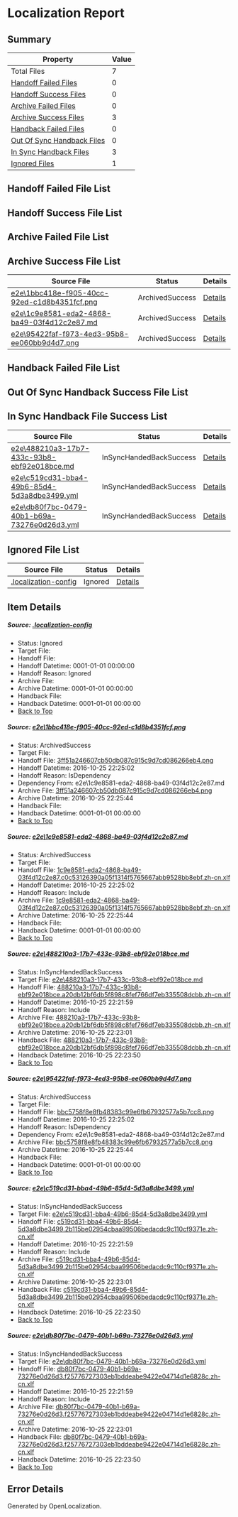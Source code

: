 # <a name='report-top'></a> Localization Report

## Summary
 Property | Value 
 -------- | ----- 
 Total Files | 7
[ Handoff Failed Files ](#handoff-failed-list)| 0
[ Handoff Success Files ](#handoff-success-list)| 0
[ Archive Failed Files ](#archive-failed-list)| 0
[ Archive Success Files ](#archive-success-list)| 3
[ Handback Failed Files ](#handback-failed-list)| 0
[ Out Of Sync Handback Files ](#outofsync-handback-success-list)| 0
[ In Sync Handback Files ](#insync-handback-success-list)| 3
[ Ignored Files ](#ignored-list)| 1

## <a name='handoff-failed-list'></a> Handoff Failed File List

## <a name='handoff-success-list'></a> Handoff Success File List

## <a name='archive-failed-list'></a> Archive Failed File List

## <a name='archive-success-list'></a> Archive Success File List
 Source File | Status | Details 
 ----------- | ------ | ------- 
 [e2e\1bbc418e-f905-40cc-92ed-c1d8b4351fcf.png](https://github.com/OpenLocalizationTestOrg/ol-test0/blob/b05ffee66fc184b5527c072251ed3afefdb92a73/e2e/1bbc418e-f905-40cc-92ed-c1d8b4351fcf.png) | ArchivedSuccess | [Details](#3ff51a246607cb50db087c915c9d7cd086266eb41)
 [e2e\1c9e8581-eda2-4868-ba49-03f4d12c2e87.md](https://github.com/OpenLocalizationTestOrg/ol-test0/blob/b05ffee66fc184b5527c072251ed3afefdb92a73/e2e/1c9e8581-eda2-4868-ba49-03f4d12c2e87.md) | ArchivedSuccess | [Details](#340ec5c25ce18fcd5e578f59c819d427bf3ea8b02)
 [e2e\95422faf-f973-4ed3-95b8-ee060bb9d4d7.png](https://github.com/OpenLocalizationTestOrg/ol-test0/blob/b05ffee66fc184b5527c072251ed3afefdb92a73/e2e/95422faf-f973-4ed3-95b8-ee060bb9d4d7.png) | ArchivedSuccess | [Details](#bbc5758f8e8fb48383c99e6fb67932577a5b7cc84)

## <a name='handback-failed-list'></a> Handback Failed File List

## <a name='outofsync-handback-success-list'></a> Out Of Sync Handback Success File List

## <a name='insync-handback-success-list'></a> In Sync Handback File Success List
 Source File | Status | Details 
 ----------- | ------ | ------- 
 [e2e\488210a3-17b7-433c-93b8-ebf92e018bce.md](https://github.com/OpenLocalizationTestOrg/ol-test0/blob/f349778c66c9d6dfa83fd4cc0348e96eee9509fe/e2e/488210a3-17b7-433c-93b8-ebf92e018bce.md) | InSyncHandedBackSuccess | [Details](#16f222baf239a047081203a3dfe1b879723a91273)
 [e2e\c519cd31-bba4-49b6-85d4-5d3a8dbe3499.yml](https://github.com/OpenLocalizationTestOrg/ol-test0/blob/f349778c66c9d6dfa83fd4cc0348e96eee9509fe/e2e/c519cd31-bba4-49b6-85d4-5d3a8dbe3499.yml) | InSyncHandedBackSuccess | [Details](#240f5baf47d725a6bc8c7016528e7731acc0ab0f5)
 [e2e\db80f7bc-0479-40b1-b69a-73276e0d26d3.yml](https://github.com/OpenLocalizationTestOrg/ol-test0/blob/f349778c66c9d6dfa83fd4cc0348e96eee9509fe/e2e/db80f7bc-0479-40b1-b69a-73276e0d26d3.yml) | InSyncHandedBackSuccess | [Details](#a9f0665d71b1d16aef13387f6c0b2f684d4dfe096)

## <a name='ignored-list'></a> Ignored File List
 Source File | Status | Details 
 ----------- | ------ | ------- 
 [.localization-config](https://github.com/OpenLocalizationTestOrg/ol-test0/blob/b05ffee66fc184b5527c072251ed3afefdb92a73/.localization-config) | Ignored | [Details](#c268a05ecaa7ec85942ed632c29928ee5bd6da8d0)

## Item Details
##### <a name='c268a05ecaa7ec85942ed632c29928ee5bd6da8d0'></a> Source: [.localization-config](https://github.com/OpenLocalizationTestOrg/ol-test0/blob/b05ffee66fc184b5527c072251ed3afefdb92a73/.localization-config)
* Status: Ignored
* Target File: 
* Handoff File: 
* Handoff Datetime: 0001-01-01 00:00:00
* Handoff Reason: Ignored
* Archive File: 
* Archive Datetime: 0001-01-01 00:00:00
* Handback File: 
* Handback Datetime: 0001-01-01 00:00:00
* [Back to Top](#report-top)

##### <a name='3ff51a246607cb50db087c915c9d7cd086266eb41'></a> Source: [e2e\1bbc418e-f905-40cc-92ed-c1d8b4351fcf.png](https://github.com/OpenLocalizationTestOrg/ol-test0/blob/b05ffee66fc184b5527c072251ed3afefdb92a73/e2e/1bbc418e-f905-40cc-92ed-c1d8b4351fcf.png)
* Status: ArchivedSuccess
* Target File: 
* Handoff File: [3ff51a246607cb50db087c915c9d7cd086266eb4.png](https://github.com/OpenLocalizationTestOrg/ol-test0-handoff/blob/5448b33e85748d666060512df0af3eea9518fcf6/ol-handoff/OpenLocalizationTestOrg/ol-test0-zhcn/shujia/ht/3ff51a246607cb50db087c915c9d7cd086266eb4.png)
* Handoff Datetime: 2016-10-25 22:25:02
* Handoff Reason: IsDependency
* Dependency From: e2e\1c9e8581-eda2-4868-ba49-03f4d12c2e87.md
* Archive File: [3ff51a246607cb50db087c915c9d7cd086266eb4.png](https://github.com/OpenLocalizationTestOrg/ol-test0-handoff/blob/fd6c68692ce3c23723ca16744e5b08d7da3154c9/ol-archive/OpenLocalizationTestOrg/ol-test0-zhcn/shujia/ht/3ff51a246607cb50db087c915c9d7cd086266eb4.png)
* Archive Datetime: 2016-10-25 22:25:44
* Handback File: 
* Handback Datetime: 0001-01-01 00:00:00
* [Back to Top](#report-top)

##### <a name='340ec5c25ce18fcd5e578f59c819d427bf3ea8b02'></a> Source: [e2e\1c9e8581-eda2-4868-ba49-03f4d12c2e87.md](https://github.com/OpenLocalizationTestOrg/ol-test0/blob/b05ffee66fc184b5527c072251ed3afefdb92a73/e2e/1c9e8581-eda2-4868-ba49-03f4d12c2e87.md)
* Status: ArchivedSuccess
* Target File: 
* Handoff File: [1c9e8581-eda2-4868-ba49-03f4d12c2e87.c0c53126390a05f1314f5765667abb9528bb8ebf.zh-cn.xlf](https://github.com/OpenLocalizationTestOrg/ol-test0-handoff/blob/5448b33e85748d666060512df0af3eea9518fcf6/ol-handoff/OpenLocalizationTestOrg/ol-test0-zhcn/shujia/ht/1c9e8581-eda2-4868-ba49-03f4d12c2e87.c0c53126390a05f1314f5765667abb9528bb8ebf.zh-cn.xlf)
* Handoff Datetime: 2016-10-25 22:25:02
* Handoff Reason: Include
* Archive File: [1c9e8581-eda2-4868-ba49-03f4d12c2e87.c0c53126390a05f1314f5765667abb9528bb8ebf.zh-cn.xlf](https://github.com/OpenLocalizationTestOrg/ol-test0-handoff/blob/fd6c68692ce3c23723ca16744e5b08d7da3154c9/ol-archive/OpenLocalizationTestOrg/ol-test0-zhcn/shujia/ht/1c9e8581-eda2-4868-ba49-03f4d12c2e87.c0c53126390a05f1314f5765667abb9528bb8ebf.zh-cn.xlf)
* Archive Datetime: 2016-10-25 22:25:44
* Handback File: 
* Handback Datetime: 0001-01-01 00:00:00
* [Back to Top](#report-top)

##### <a name='16f222baf239a047081203a3dfe1b879723a91273'></a> Source: [e2e\488210a3-17b7-433c-93b8-ebf92e018bce.md](https://github.com/OpenLocalizationTestOrg/ol-test0/blob/f349778c66c9d6dfa83fd4cc0348e96eee9509fe/e2e/488210a3-17b7-433c-93b8-ebf92e018bce.md)
* Status: InSyncHandedBackSuccess
* Target File: [e2e\488210a3-17b7-433c-93b8-ebf92e018bce.md](https://github.com/OpenLocalizationTestOrg/ol-test0-zhcn/blob/d2d4616238c18835302450cbf4691378b42fc7f4/e2e/488210a3-17b7-433c-93b8-ebf92e018bce.md)
* Handoff File: [488210a3-17b7-433c-93b8-ebf92e018bce.a20db12bf6db5f898c8fef766df7eb335508dcbb.zh-cn.xlf](https://github.com/OpenLocalizationTestOrg/ol-test0-handoff/blob/59b7b80d0c1278e728d5b520b53c5739278f9e19/ol-handoff/OpenLocalizationTestOrg/ol-test0-zhcn/shujia/ht/488210a3-17b7-433c-93b8-ebf92e018bce.a20db12bf6db5f898c8fef766df7eb335508dcbb.zh-cn.xlf)
* Handoff Datetime: 2016-10-25 22:21:59
* Handoff Reason: Include
* Archive File: [488210a3-17b7-433c-93b8-ebf92e018bce.a20db12bf6db5f898c8fef766df7eb335508dcbb.zh-cn.xlf](https://github.com/OpenLocalizationTestOrg/ol-test0-handoff/blob/fffb21435833f46101a995fc506cb05cf344ebe1/ol-archive/OpenLocalizationTestOrg/ol-test0-zhcn/shujia/ht/488210a3-17b7-433c-93b8-ebf92e018bce.a20db12bf6db5f898c8fef766df7eb335508dcbb.zh-cn.xlf)
* Archive Datetime: 2016-10-25 22:23:01
* Handback File: [488210a3-17b7-433c-93b8-ebf92e018bce.a20db12bf6db5f898c8fef766df7eb335508dcbb.zh-cn.xlf](https://github.com/OpenLocalizationTestOrg/ol-test0-handback/blob/6b2a39d6b05dd7bccc2233608f7a17d0a20657e2/ol-handback/OpenLocalizationTestOrg/ol-test0-zhcn/shujia/ht/488210a3-17b7-433c-93b8-ebf92e018bce.a20db12bf6db5f898c8fef766df7eb335508dcbb.zh-cn.xlf)
* Handback Datetime: 2016-10-25 22:23:50
* [Back to Top](#report-top)

##### <a name='bbc5758f8e8fb48383c99e6fb67932577a5b7cc84'></a> Source: [e2e\95422faf-f973-4ed3-95b8-ee060bb9d4d7.png](https://github.com/OpenLocalizationTestOrg/ol-test0/blob/b05ffee66fc184b5527c072251ed3afefdb92a73/e2e/95422faf-f973-4ed3-95b8-ee060bb9d4d7.png)
* Status: ArchivedSuccess
* Target File: 
* Handoff File: [bbc5758f8e8fb48383c99e6fb67932577a5b7cc8.png](https://github.com/OpenLocalizationTestOrg/ol-test0-handoff/blob/5448b33e85748d666060512df0af3eea9518fcf6/ol-handoff/OpenLocalizationTestOrg/ol-test0-zhcn/shujia/ht/bbc5758f8e8fb48383c99e6fb67932577a5b7cc8.png)
* Handoff Datetime: 2016-10-25 22:25:02
* Handoff Reason: IsDependency
* Dependency From: e2e\1c9e8581-eda2-4868-ba49-03f4d12c2e87.md
* Archive File: [bbc5758f8e8fb48383c99e6fb67932577a5b7cc8.png](https://github.com/OpenLocalizationTestOrg/ol-test0-handoff/blob/fd6c68692ce3c23723ca16744e5b08d7da3154c9/ol-archive/OpenLocalizationTestOrg/ol-test0-zhcn/shujia/ht/bbc5758f8e8fb48383c99e6fb67932577a5b7cc8.png)
* Archive Datetime: 2016-10-25 22:25:44
* Handback File: 
* Handback Datetime: 0001-01-01 00:00:00
* [Back to Top](#report-top)

##### <a name='240f5baf47d725a6bc8c7016528e7731acc0ab0f5'></a> Source: [e2e\c519cd31-bba4-49b6-85d4-5d3a8dbe3499.yml](https://github.com/OpenLocalizationTestOrg/ol-test0/blob/f349778c66c9d6dfa83fd4cc0348e96eee9509fe/e2e/c519cd31-bba4-49b6-85d4-5d3a8dbe3499.yml)
* Status: InSyncHandedBackSuccess
* Target File: [e2e\c519cd31-bba4-49b6-85d4-5d3a8dbe3499.yml](https://github.com/OpenLocalizationTestOrg/ol-test0-zhcn/blob/d2d4616238c18835302450cbf4691378b42fc7f4/e2e/c519cd31-bba4-49b6-85d4-5d3a8dbe3499.yml)
* Handoff File: [c519cd31-bba4-49b6-85d4-5d3a8dbe3499.2b115be02954cbaa99506bedacdc9c110cf9371e.zh-cn.xlf](https://github.com/OpenLocalizationTestOrg/ol-test0-handoff/blob/59b7b80d0c1278e728d5b520b53c5739278f9e19/ol-handoff/OpenLocalizationTestOrg/ol-test0-zhcn/shujia/ht/c519cd31-bba4-49b6-85d4-5d3a8dbe3499.2b115be02954cbaa99506bedacdc9c110cf9371e.zh-cn.xlf)
* Handoff Datetime: 2016-10-25 22:21:59
* Handoff Reason: Include
* Archive File: [c519cd31-bba4-49b6-85d4-5d3a8dbe3499.2b115be02954cbaa99506bedacdc9c110cf9371e.zh-cn.xlf](https://github.com/OpenLocalizationTestOrg/ol-test0-handoff/blob/fffb21435833f46101a995fc506cb05cf344ebe1/ol-archive/OpenLocalizationTestOrg/ol-test0-zhcn/shujia/ht/c519cd31-bba4-49b6-85d4-5d3a8dbe3499.2b115be02954cbaa99506bedacdc9c110cf9371e.zh-cn.xlf)
* Archive Datetime: 2016-10-25 22:23:01
* Handback File: [c519cd31-bba4-49b6-85d4-5d3a8dbe3499.2b115be02954cbaa99506bedacdc9c110cf9371e.zh-cn.xlf](https://github.com/OpenLocalizationTestOrg/ol-test0-handback/blob/6b2a39d6b05dd7bccc2233608f7a17d0a20657e2/ol-handback/OpenLocalizationTestOrg/ol-test0-zhcn/shujia/ht/c519cd31-bba4-49b6-85d4-5d3a8dbe3499.2b115be02954cbaa99506bedacdc9c110cf9371e.zh-cn.xlf)
* Handback Datetime: 2016-10-25 22:23:50
* [Back to Top](#report-top)

##### <a name='a9f0665d71b1d16aef13387f6c0b2f684d4dfe096'></a> Source: [e2e\db80f7bc-0479-40b1-b69a-73276e0d26d3.yml](https://github.com/OpenLocalizationTestOrg/ol-test0/blob/f349778c66c9d6dfa83fd4cc0348e96eee9509fe/e2e/db80f7bc-0479-40b1-b69a-73276e0d26d3.yml)
* Status: InSyncHandedBackSuccess
* Target File: [e2e\db80f7bc-0479-40b1-b69a-73276e0d26d3.yml](https://github.com/OpenLocalizationTestOrg/ol-test0-zhcn/blob/d2d4616238c18835302450cbf4691378b42fc7f4/e2e/db80f7bc-0479-40b1-b69a-73276e0d26d3.yml)
* Handoff File: [db80f7bc-0479-40b1-b69a-73276e0d26d3.f25776727303eb1bddeabe9422e04714d1e6828c.zh-cn.xlf](https://github.com/OpenLocalizationTestOrg/ol-test0-handoff/blob/59b7b80d0c1278e728d5b520b53c5739278f9e19/ol-handoff/OpenLocalizationTestOrg/ol-test0-zhcn/shujia/ht/db80f7bc-0479-40b1-b69a-73276e0d26d3.f25776727303eb1bddeabe9422e04714d1e6828c.zh-cn.xlf)
* Handoff Datetime: 2016-10-25 22:21:59
* Handoff Reason: Include
* Archive File: [db80f7bc-0479-40b1-b69a-73276e0d26d3.f25776727303eb1bddeabe9422e04714d1e6828c.zh-cn.xlf](https://github.com/OpenLocalizationTestOrg/ol-test0-handoff/blob/fffb21435833f46101a995fc506cb05cf344ebe1/ol-archive/OpenLocalizationTestOrg/ol-test0-zhcn/shujia/ht/db80f7bc-0479-40b1-b69a-73276e0d26d3.f25776727303eb1bddeabe9422e04714d1e6828c.zh-cn.xlf)
* Archive Datetime: 2016-10-25 22:23:01
* Handback File: [db80f7bc-0479-40b1-b69a-73276e0d26d3.f25776727303eb1bddeabe9422e04714d1e6828c.zh-cn.xlf](https://github.com/OpenLocalizationTestOrg/ol-test0-handback/blob/6b2a39d6b05dd7bccc2233608f7a17d0a20657e2/ol-handback/OpenLocalizationTestOrg/ol-test0-zhcn/shujia/ht/db80f7bc-0479-40b1-b69a-73276e0d26d3.f25776727303eb1bddeabe9422e04714d1e6828c.zh-cn.xlf)
* Handback Datetime: 2016-10-25 22:23:50
* [Back to Top](#report-top)


## Error Details

Generated by OpenLocalization.
